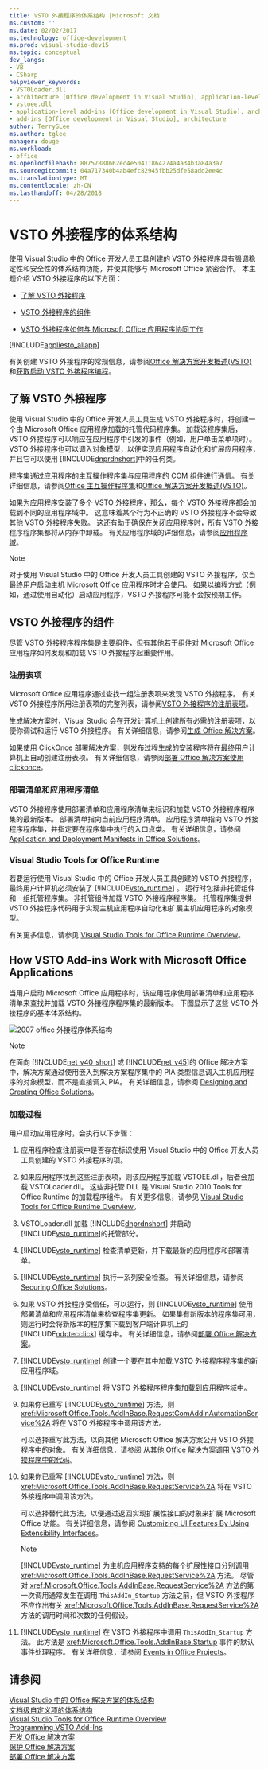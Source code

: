 ```yaml
---
title: VSTO 外接程序的体系结构 |Microsoft 文档
ms.custom: ''
ms.date: 02/02/2017
ms.technology: office-development
ms.prod: visual-studio-dev15
ms.topic: conceptual
dev_langs:
- VB
- CSharp
helpviewer_keywords:
- VSTOLoader.dll
- architecture [Office development in Visual Studio], application-level add-ins
- vstoee.dll
- application-level add-ins [Office development in Visual Studio], architecture
- add-ins [Office development in Visual Studio], architecture
author: TerryGLee
ms.author: tglee
manager: douge
ms.workload:
- office
ms.openlocfilehash: 88757888662ec4e50411864274a4a34b3a84a3a7
ms.sourcegitcommit: 04a717340b4ab4efc82945fbb25dfe58add2ee4c
ms.translationtype: MT
ms.contentlocale: zh-CN
ms.lasthandoff: 04/28/2018
---
```

# <a name="architecture-of-vsto-add-ins"></a>VSTO 外接程序的体系结构
  使用 Visual Studio 中的 Office 开发人员工具创建的 VSTO 外接程序具有强调稳定性和安全性的体系结构功能，并使其能够与 Microsoft Office 紧密合作。 本主题介绍 VSTO 外接程序的以下方面：  
  
-   [了解 VSTO 外接程序](#UnderstandingAddIns)  
  
-   [VSTO 外接程序的组件](#AddinComponents)  
  
-   [VSTO 外接程序如何与 Microsoft Office 应用程序协同工作](#HowAddinsWork)  
  
 [!INCLUDE[appliesto_allapp](../vsto/includes/appliesto-allapp-md.md)]  
  
 有关创建 VSTO 外接程序的常规信息，请参阅[Office 解决方案开发概述&#40;VSTO&#41; ](../vsto/office-solutions-development-overview-vsto.md)和[获取启动 VSTO 外接程序编程](../vsto/getting-started-programming-vsto-add-ins.md)。  
  
##  <a name="UnderstandingAddIns"></a> 了解 VSTO 外接程序  
 使用 Visual Studio 中的 Office 开发人员工具生成 VSTO 外接程序时，将创建一个由 Microsoft Office 应用程序加载的托管代码程序集。 加载该程序集后，VSTO 外接程序可以响应在应用程序中引发的事件（例如，用户单击菜单项时）。 VSTO 外接程序也可以调入对象模型，以便实现应用程序自动化和扩展应用程序，并且它可以使用 [!INCLUDE[dnprdnshort](../sharepoint/includes/dnprdnshort-md.md)]中的任何类。  
  
 程序集通过应用程序的主互操作程序集与应用程序的 COM 组件进行通信。 有关详细信息，请参阅[Office 主互操作程序集](../vsto/office-primary-interop-assemblies.md)和[Office 解决方案开发概述&#40;VSTO&#41;](../vsto/office-solutions-development-overview-vsto.md)。  
  
 如果为应用程序安装了多个 VSTO 外接程序，那么，每个 VSTO 外接程序都会加载到不同的应用程序域中。 这意味着某个行为不正确的 VSTO 外接程序不会导致其他 VSTO 外接程序失败。 这还有助于确保在关闭应用程序时，所有 VSTO 外接程序程序集都将从内存中卸载。 有关应用程序域的详细信息，请参阅[应用程序域](/dotnet/framework/app-domains/application-domains)。  
  
> [!NOTE]  
>  对于使用 Visual Studio 中的 Office 开发人员工具创建的 VSTO 外接程序，仅当最终用户启动主机 Microsoft Office 应用程序时才会使用。 如果以编程方式（例如，通过使用自动化）启动应用程序，VSTO 外接程序可能不会按预期工作。  
  
##  <a name="AddinComponents"></a> VSTO 外接程序的组件  
 尽管 VSTO 外接程序程序集是主要组件，但有其他若干组件对 Microsoft Office 应用程序如何发现和加载 VSTO 外接程序起重要作用。  
  
### <a name="registry-entries"></a>注册表项  
 Microsoft Office 应用程序通过查找一组注册表项来发现 VSTO 外接程序。 有关 VSTO 外接程序所用注册表项的完整列表，请参阅[VSTO 外接程序的注册表项](../vsto/registry-entries-for-vsto-add-ins.md)。  
  
 生成解决方案时，Visual Studio 会在开发计算机上创建所有必需的注册表项，以便你调试和运行 VSTO 外接程序。 有关详细信息，请参阅[生成 Office 解决方案](../vsto/building-office-solutions.md)。  
  
 如果使用 ClickOnce 部署解决方案，则发布过程生成的安装程序将在最终用户计算机上自动创建注册表项。 有关详细信息，请参阅[部署 Office 解决方案使用 clickonce](../vsto/deploying-an-office-solution-by-using-clickonce.md)。  
  
### <a name="deployment-manifest-and-application-manifest"></a>部署清单和应用程序清单  
 VSTO 外接程序使用部署清单和应用程序清单来标识和加载 VSTO 外接程序程序集的最新版本。 部署清单指向当前应用程序清单。 应用程序清单指向 VSTO 外接程序程序集，并指定要在程序集中执行的入口点类。 有关详细信息，请参阅 [Application and Deployment Manifests in Office Solutions](../vsto/application-and-deployment-manifests-in-office-solutions.md)。  
  
### <a name="visual-studio-tools-for-office-runtime"></a>Visual Studio Tools for Office Runtime  
 若要运行使用 Visual Studio 中的 Office 开发人员工具创建的 VSTO 外接程序，最终用户计算机必须安装了 [!INCLUDE[vsto_runtime](../vsto/includes/vsto-runtime-md.md)] 。 运行时包括非托管组件和一组托管程序集。 非托管组件加载 VSTO 外接程序程序集。 托管程序集提供 VSTO 外接程序代码用于实现主机应用程序自动化和扩展主机应用程序的对象模型。  
  
 有关更多信息，请参见 [Visual Studio Tools for Office Runtime Overview](../vsto/visual-studio-tools-for-office-runtime-overview.md)。  
  
##  <a name="HowAddinsWork"></a> How VSTO Add-ins Work with Microsoft Office Applications  
 当用户启动 Microsoft Office 应用程序时，该应用程序使用部署清单和应用程序清单来查找并加载 VSTO 外接程序程序集的最新版本。 下图显示了这些 VSTO 外接程序的基本体系结构。  
  
 ![2007 office 外接程序体系结构](../vsto/media/office07addin.png "2007 Office 外接程序体系结构")  
  
> [!NOTE]  
>  在面向 [!INCLUDE[net_v40_short](../sharepoint/includes/net-v40-short-md.md)] 或 [!INCLUDE[net_v45](../vsto/includes/net-v45-md.md)]的 Office 解决方案中，解决方案通过使用嵌入到解决方案程序集中的 PIA 类型信息调入主机应用程序的对象模型，而不是直接调入 PIA。 有关详细信息，请参阅 [Designing and Creating Office Solutions](../vsto/designing-and-creating-office-solutions.md)。  
  
### <a name="loading-process"></a>加载过程  
 用户启动应用程序时，会执行以下步骤：  
  
1.  应用程序检查注册表中是否存在标识使用 Visual Studio 中的 Office 开发人员工具创建的 VSTO 外接程序的项。  
  
2.  如果应用程序找到这些注册表项，则该应用程序加载 VSTOEE.dll，后者会加载 VSTOLoader.dll。 这些非托管 DLL 是 Visual Studio 2010 Tools for Office Runtime 的加载程序组件。 有关更多信息，请参见 [Visual Studio Tools for Office Runtime Overview](../vsto/visual-studio-tools-for-office-runtime-overview.md)。  
  
3.  VSTOLoader.dll 加载 [!INCLUDE[dnprdnshort](../sharepoint/includes/dnprdnshort-md.md)] 并启动 [!INCLUDE[vsto_runtime](../vsto/includes/vsto-runtime-md.md)]的托管部分。  
  
4.  [!INCLUDE[vsto_runtime](../vsto/includes/vsto-runtime-md.md)] 检查清单更新，并下载最新的应用程序和部署清单。  
  
5.  [!INCLUDE[vsto_runtime](../vsto/includes/vsto-runtime-md.md)] 执行一系列安全检查。 有关详细信息，请参阅 [Securing Office Solutions](../vsto/securing-office-solutions.md)。  
  
6.  如果 VSTO 外接程序受信任，可以运行，则 [!INCLUDE[vsto_runtime](../vsto/includes/vsto-runtime-md.md)] 使用部署清单和应用程序清单来检查程序集更新。 如果集有新版本的程序集可用，则运行时会将新版本的程序集下载到客户端计算机上的 [!INCLUDE[ndptecclick](../vsto/includes/ndptecclick-md.md)] 缓存中。 有关详细信息，请参阅[部署 Office 解决方案](../vsto/deploying-an-office-solution.md)。  
  
7.  [!INCLUDE[vsto_runtime](../vsto/includes/vsto-runtime-md.md)] 创建一个要在其中加载 VSTO 外接程序程序集的新应用程序域。  
  
8.  [!INCLUDE[vsto_runtime](../vsto/includes/vsto-runtime-md.md)] 将 VSTO 外接程序程序集加载到应用程序域中。  
  
9. 如果你已重写 [!INCLUDE[vsto_runtime](../vsto/includes/vsto-runtime-md.md)] 方法，则 <xref:Microsoft.Office.Tools.AddInBase.RequestComAddInAutomationService%2A> 将在 VSTO 外接程序中调用该方法。  
  
     可以选择重写此方法，以向其他 Microsoft Office 解决方案公开 VSTO 外接程序中的对象。 有关详细信息，请参阅 [从其他 Office 解决方案调用 VSTO 外接程序中的代码](../vsto/calling-code-in-vsto-add-ins-from-other-office-solutions.md)。  
  
10. 如果你已重写 [!INCLUDE[vsto_runtime](../vsto/includes/vsto-runtime-md.md)] 方法，则 <xref:Microsoft.Office.Tools.AddInBase.RequestService%2A> 将在 VSTO 外接程序中调用该方法。  
  
     可以选择替代此方法，以便通过返回实现扩展性接口的对象来扩展 Microsoft Office 功能。 有关详细信息，请参阅 [Customizing UI Features By Using Extensibility Interfaces](../vsto/customizing-ui-features-by-using-extensibility-interfaces.md)。  
  
    > [!NOTE]  
    >  [!INCLUDE[vsto_runtime](../vsto/includes/vsto-runtime-md.md)] 为主机应用程序支持的每个扩展性接口分别调用 <xref:Microsoft.Office.Tools.AddInBase.RequestService%2A> 方法。 尽管对 <xref:Microsoft.Office.Tools.AddInBase.RequestService%2A> 方法的第一次调用通常发生在调用 `ThisAddIn_Startup` 方法之前，但 VSTO 外接程序不应作出有关 <xref:Microsoft.Office.Tools.AddInBase.RequestService%2A> 方法的调用时间和次数的任何假设。  
  
11. [!INCLUDE[vsto_runtime](../vsto/includes/vsto-runtime-md.md)] 在 VSTO 外接程序中调用 `ThisAddIn_Startup` 方法。 此方法是 <xref:Microsoft.Office.Tools.AddInBase.Startup> 事件的默认事件处理程序。 有关详细信息，请参阅 [Events in Office Projects](../vsto/events-in-office-projects.md)。  
  
## <a name="see-also"></a>请参阅  
 [Visual Studio 中的 Office 解决方案的体系结构](../vsto/architecture-of-office-solutions-in-visual-studio.md)   
 [文档级自定义项的体系结构](../vsto/architecture-of-document-level-customizations.md)   
 [Visual Studio Tools for Office Runtime Overview](../vsto/visual-studio-tools-for-office-runtime-overview.md)   
 [Programming VSTO Add-Ins](../vsto/programming-vsto-add-ins.md)   
 [开发 Office 解决方案](../vsto/developing-office-solutions.md)   
 [保护 Office 解决方案](../vsto/securing-office-solutions.md)   
 [部署 Office 解决方案](../vsto/deploying-an-office-solution.md)  
  
  